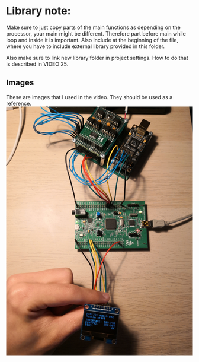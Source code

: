 # Library note:

Make sure to just copy parts of the main functions as depending on the processor, your main might be different.
Therefore part before main while loop and inside it is important. Also include at the beginning of the file,
where you have to include external library provided in this folder.

Also make sure to link new library folder in project settings. How to do that is described in VIDEO 25.

## Images
These are images that I used in the video. They should be used as a reference.
![Setup](v3.jpg)
